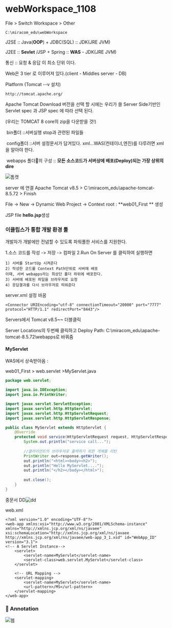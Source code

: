 # webWorkspace_1108

File > Switch Workspace > Other

```
C:\miracom_edu\webWorkspace
```

J2SE :: Java(**OOP**) + JDBC(SQL)  :: JDK(JRE JVM)

J2EE :: **Sevlet** /JSP + Spring  :: **WAS** - JDK(JRE JVM) 

통신 :: 요청 & 응답 이 최소 단위 이다. 

Web은 3 tier 로 이루어져 있다.(client - Middles server - DB)

Platform (Tomcat --v 설치)

```
http://tomcat.apache.org/
```

Apache Tomcat Download 버전을 선택 할 시에는 우리가 쓸 Server Side기반인 Servlet spec 과 JSP spec 에 따라 선택 된다.

(우리는 TOMCAT 8  core의 zip을 다운받을 것!)

​	 bin폴더 ::서버실행 stop과 관련된 파일들

​	 config폴더 ::서버 설정문서가 담겨있다. xml...WAS(컨테이너,엔진)를 다루려면 xml을 알아야 한다. 

​	webapps 폴더:memo:의 구성 :: **모든 소스코드가 서버상에 배포(Deploy)되는 가장 상위의 dire** 

![톰캣](https://user-images.githubusercontent.com/83646543/141029559-5d584c21-1cee-479b-aa6f-2c05a118e9d9.jpg)

server 에 연결  Apache Tomcat v8.5 > C:\miracom_edu\apache-tomcat-8.5.72 > Finish

File -> New -> Dynamic Web Project -> Context root : **web01_First ** 생성

JSP file **hello.jsp**생성

### 이클립스가 통합 개발 환경 툴

개발자가 개발에만 전념할 수 있도록 파워풀한 서비스를 지원한다.

1.소스 코드를 작성 -> 저장 -> 컴파일
2.Run On Server 를 클릭하여 실행하면

	1) 서버를 StartUp 시켜준다
	2) 작성한 코드를 Context Path단위로 서버에 배포 
	이때, 서버 webapps라는 최상단 폴더 하위에 배포한다.
	3) 서버에 배포된 파일을 브라우저로 요청
	4) 응답결과를 다시 브라우저로 띄워준다

server.xml 설정 바꿈

```
<Connector URIEncoding="utf-8" connectionTimeout="20000" port="7777" protocol="HTTP/1.1" redirectPort="8443"/>
```

Servers에서 Tomcat v8.5~~ 더블클릭 

Server Locations의 두번째 클릭하고 Deploy Path: C:\miracom_edu\apache-tomcat-8.5.72\webapps로 바꿔줌



#### MyServlet

WAS에서 상속받아옴 :  

web01_First > web.servlet >MyServlet.java

```java
package web.servlet;

import java.io.IOException;
import java.io.PrintWriter;

import javax.servlet.ServletException;
import javax.servlet.http.HttpServlet;
import javax.servlet.http.HttpServletRequest;
import javax.servlet.http.HttpServletResponse;

public class MyServlet extends HttpServlet {
	@Override
	protected void service(HttpServletRequest request, HttpServletResponse response) throws ServletException, IOException {
		System.out.println("service call...");
		
		//클라이언트의 브라우저로 출력하기 위한 객체를 리턴
		PrintWriter out=response.getWriter();
		out.println("<html><body><h2>");
		out.println("Hello MyServlet....");
		out.println("</h2></body></html>");
		
		out.close();
	}
}
```



중문서 DD![dd](https://user-images.githubusercontent.com/83646543/141029641-0ee8bac5-7595-48e5-a6d4-609e6194e490.jpg)


web.xml

```
<?xml version="1.0" encoding="UTF-8"?>
<web-app xmlns:xsi="http://www.w3.org/2001/XMLSchema-instance" xmlns="http://xmlns.jcp.org/xml/ns/javaee" xsi:schemaLocation="http://xmlns.jcp.org/xml/ns/javaee http://xmlns.jcp.org/xml/ns/javaee/web-app_3_1.xsd" id="WebApp_ID" version="3.1">
<!-- A Servlet Instance-->
	<servlet>
		<servlet-name>MyServlet</servlet-name>
		<servlet-class>web.servlet.MyServlet</servlet-class>
	</servlet>
	
	<!-- URL Mapping -->
	<servlet-mapping>
		<servlet-name>MyServlet</servlet-name>
		<url-pattern>/MS</url-pattern>
	</servlet-mapping>
</web-app>
```



### :memo: Annotation
![웹](https://user-images.githubusercontent.com/83646543/141029627-d31694d9-1967-4309-8497-4f3a5d9b7ffd.jpg)



